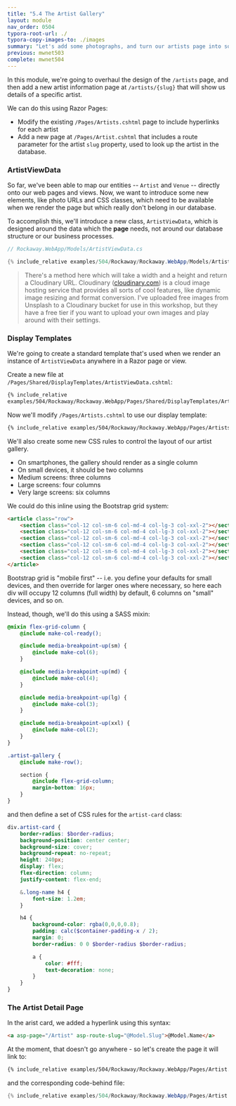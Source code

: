```yaml
---
title: "5.4 The Artist Gallery"
layout: module
nav_order: 0504
typora-root-url: ./
typora-copy-images-to: ./images
summary: "Let's add some photographs, and turn our artists page into something that might inspire customers to actually buy a ticket."
previous: mwnet503
complete: mwnet504
---
```


In this module, we're going to overhaul the design of the `/artists` page, and then add a new artist information page at `/artists/{slug}` that will show us details of a specific artist.

We can do this using Razor Pages:

* Modify the existing `/Pages/Artists.cshtml` page to include hyperlinks for each artist
* Add a new page at `/Pages/Artist.cshtml` that includes a route parameter for the artist `slug` property, used to look up the artist in the database.

### ArtistViewData

So far, we've been able to map our entities -- `Artist` and `Venue` -- directly onto our web pages and views. Now, we want to introduce some new elements, like photo URLs and CSS classes, which need to be available when we render the page but which really don't belong in our database.

To accomplish this, we'll introduce a new class, `ArtistViewData`, which is designed around the data which the **page** needs, not around our database structure or our business processes.

```csharp
// Rockaway.WebApp/Models/ArtistViewData.cs

{% include_relative examples/504/Rockaway/Rockaway.WebApp/Models/ArtistViewData.cs %}
```

> There's a method here which will take a width and a height and return a Cloudinary URL. Cloudinary ([cloudinary.com](https://cloudinary.com)) is a cloud image hosting service that provides all sorts of cool features, like dynamic image resizing and format conversion. I've uploaded free images from Unsplash to a Cloudinary bucket for use in this workshop, but they have a free tier if you want to upload your own images and play around with their settings.

### Display Templates

We're going to create a standard template that's used when we render an instance of `ArtistViewData` anywhere in a Razor page or view.

Create a new file at `/Pages/Shared/DisplayTemplates/ArtistViewData.cshtml`:

```html
{% include_relative 
examples/504/Rockaway/Rockaway.WebApp/Pages/Shared/DisplayTemplates/ArtistViewData.cshtml %}
```

Now we'll modify `/Pages/Artists.cshtml` to use our display template:

```html
{% include_relative examples/504/Rockaway/Rockaway.WebApp/Pages/Artists.cshtml %}
```

We'll also create some new CSS rules to control the layout of our artist gallery.

* On smartphones, the gallery should render as a single column
* On small devices, it should be two columns
* Medium screens: three columns
* Large screens: four columns
* Very large screens: six columns

We could do this inline using the Bootstrap grid system:

```html
<article class="row">
	<section class="col-12 col-sm-6 col-md-4 col-lg-3 col-xxl-2"></section>
	<section class="col-12 col-sm-6 col-md-4 col-lg-3 col-xxl-2"></section>
	<section class="col-12 col-sm-6 col-md-4 col-lg-3 col-xxl-2"></section>
	<section class="col-12 col-sm-6 col-md-4 col-lg-3 col-xxl-2"></section>
	<section class="col-12 col-sm-6 col-md-4 col-lg-3 col-xxl-2"></section>
	<section class="col-12 col-sm-6 col-md-4 col-lg-3 col-xxl-2"></section>
</article>
```

Bootstrap grid is "mobile first" -- i.e. you define your defaults for small devices, and then override for larger ones where necessary, so here each div will occupy 12 columns (full width) by default, 6 columns on "small" devices, and so on.

Instead, though, we'll do this using a SASS mixin:

```scss
@mixin flex-grid-column {
	@include make-col-ready();

	@include media-breakpoint-up(sm) {
		@include make-col(6);
	}

	@include media-breakpoint-up(md) {
		@include make-col(4);
	}

	@include media-breakpoint-up(lg) {
		@include make-col(3);
	}

	@include media-breakpoint-up(xxl) {
		@include make-col(2);
	}
}

.artist-gallery {
	@include make-row();

	section {
		@include flex-grid-column;
		margin-bottom: 16px;
	}
}
```

and then define a set of CSS rules for the `artist-card` class:

```scss
div.artist-card {
	border-radius: $border-radius;
	background-position: center center;
	background-size: cover;
	background-repeat: no-repeat;
	height: 240px;
	display: flex;
	flex-direction: column;
	justify-content: flex-end;

	&.long-name h4 {
		font-size: 1.2em;
	}

	h4 {
		background-color: rgba(0,0,0,0.8);
		padding: calc($container-padding-x / 2);
		margin: 0;
		border-radius: 0 0 $border-radius $border-radius;

		a {
			color: #fff;
			text-decoration: none;
		}
	}
}
```

### The Artist Detail Page

In the arist card, we added a hyperlink using this syntax:

```html
<a asp-page="/Artist" asp-route-slug="@Model.Slug">@Model.Name</a>
```

At the moment, that doesn't go anywhere - so let's create the page it will link to:

```html
{% include_relative examples/504/Rockaway/Rockaway.WebApp/Pages/Artist.cshtml %}
```

and the corresponding code-behind file:

```csharp
{% include_relative examples/504/Rockaway/Rockaway.WebApp/Pages/Artist.cshtml.cs %}
```





